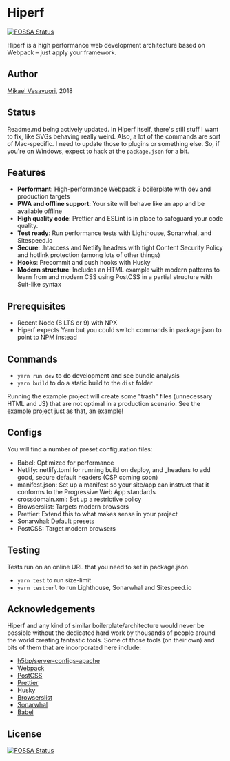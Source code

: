 # Hiperf
[![FOSSA Status](https://app.fossa.io/api/projects/git%2Bgithub.com%2Fmikaelvesavuori%2Fhiperf.svg?type=shield)](https://app.fossa.io/projects/git%2Bgithub.com%2Fmikaelvesavuori%2Fhiperf?ref=badge_shield)


Hiperf is a high performance web development architecture based on Webpack – just apply your framework.

## Author

[Mikael Vesavuori](https://www.mikaelvesavuori.se), 2018

## Status

Readme.md being actively updated. In Hiperf itself, there's still stuff I want to fix, like SVGs behaving really weird. Also, a lot of the commands are sort of Mac-specific. I need to update those to plugins or something else. So, if you're on Windows, expect to hack at the `package.json` for a bit.

## Features

* **Performant**: High-performance Webpack 3 boilerplate with dev and production targets
* **PWA and offline support**: Your site will behave like an app and be available offline
* **High quality code**: Prettier and ESLint is in place to safeguard your code quality.
* **Test ready**: Run performance tests with Lighthouse, Sonarwhal, and Sitespeed.io
* **Secure**: .htaccess and Netlify headers with tight Content Security Policy and hotlink protection (among lots of other things)
* **Hooks**: Precommit and push hooks with Husky
* **Modern structure**: Includes an HTML example with modern patterns to learn from and modern CSS using PostCSS in a partial structure with Suit-like syntax

## Prerequisites

* Recent Node (8 LTS or 9) with NPX
* Hiperf expects Yarn but you could switch commands in package.json to point to NPM instead

## Commands

* `yarn run dev` to do development and see bundle analysis
* `yarn build` to do a static build to the `dist` folder

Running the example project will create some "trash" files (unnecessary HTML and JS) that are not optimal in a production scenario. See the example project just as that, an example!

## Configs

You will find a number of preset configuration files:

* Babel: Optimized for performance
* Netlify: netlify.toml for running build on deploy, and \_headers to add good, secure default headers (CSP coming soon)
* manifest.json: Set up a manifest so your site/app can instruct that it conforms to the Progressive Web App standards
* crossdomain.xml: Set up a restrictive policy
* Browserslist: Targets modern browsers
* Prettier: Extend this to what makes sense in your project
* Sonarwhal: Default presets
* PostCSS: Target modern browsers

## Testing

Tests run on an online URL that you need to set in package.json.

* `yarn test` to run size-limit
* `yarn test:url` to run Lighthouse, Sonarwhal and Sitespeed.io

## Acknowledgements

Hiperf and any kind of similar boilerplate/architecture would never be possible without the dedicated hard work by thousands of people around the world creating fantastic tools. Some of those tools (on their own) and bits of them that are incorporated here include:

* [h5bp/server-configs-apache](https://github.com/h5bp/server-configs-apache)
* [Webpack]()
* [PostCSS]()
* [Prettier]()
* [Husky]()
* [Browserslist]()
* [Sonarwhal]()
* [Babel]()


## License
[![FOSSA Status](https://app.fossa.io/api/projects/git%2Bgithub.com%2Fmikaelvesavuori%2Fhiperf.svg?type=large)](https://app.fossa.io/projects/git%2Bgithub.com%2Fmikaelvesavuori%2Fhiperf?ref=badge_large)